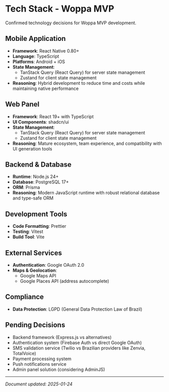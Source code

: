 # Tech Stack - Woppa MVP

Confirmed technology decisions for Woppa MVP development.

## Mobile Application
- **Framework**: React Native 0.80+
- **Language**: TypeScript
- **Platforms**: Android + iOS
- **State Management**: 
  - TanStack Query (React Query) for server state management
  - Zustand for client state management
- **Reasoning**: Hybrid development to reduce time and costs while maintaining native performance

## Web Panel
- **Framework**: React 19+ with TypeScript
- **UI Components**: shadcn/ui
- **State Management**: 
  - TanStack Query (React Query) for server state management
  - Zustand for client state management
- **Reasoning**: Mature ecosystem, team experience, and compatibility with UI generation tools

## Backend & Database
- **Runtime**: Node.js 24+
- **Database**: PostgreSQL 17+
- **ORM**: Prisma
- **Reasoning**: Modern JavaScript runtime with robust relational database and type-safe ORM

## Development Tools
- **Code Formatting**: Prettier
- **Testing**: Vitest
- **Build Tool**: Vite

## External Services
- **Authentication**: Google OAuth 2.0
- **Maps & Geolocation**: 
  - Google Maps API
  - Google Places API (address autocomplete)

## Compliance
- **Data Protection**: LGPD (General Data Protection Law of Brazil)

## Pending Decisions
- Backend framework (Express.js vs alternatives)
- Authentication system (Firebase Auth vs direct Google OAuth)
- SMS validation service (Twilio vs Brazilian providers like Zenvia, TotalVoice)
- Payment processing system
- Push notifications service
- Admin panel solution (considering AdminJS)

---
*Document updated: 2025-01-24*